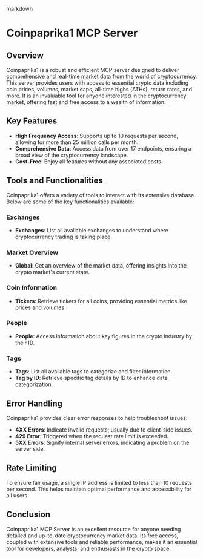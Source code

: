 markdown
# Coinpaprika1 MCP Server

## Overview

Coinpaprika1 is a robust and efficient MCP server designed to deliver comprehensive and real-time market data from the world of cryptocurrency. This server provides users with access to essential crypto data including coin prices, volumes, market caps, all-time highs (ATHs), return rates, and more. It is an invaluable tool for anyone interested in the cryptocurrency market, offering fast and free access to a wealth of information.

## Key Features

- **High Frequency Access**: Supports up to 10 requests per second, allowing for more than 25 million calls per month.
- **Comprehensive Data**: Access data from over 17 endpoints, ensuring a broad view of the cryptocurrency landscape.
- **Cost-Free**: Enjoy all features without any associated costs.

## Tools and Functionalities

Coinpaprika1 offers a variety of tools to interact with its extensive database. Below are some of the key functionalities available:

### Exchanges
- **Exchanges**: List all available exchanges to understand where cryptocurrency trading is taking place.

### Market Overview
- **Global**: Get an overview of the market data, offering insights into the crypto market's current state.

### Coin Information
- **Tickers**: Retrieve tickers for all coins, providing essential metrics like prices and volumes.

### People
- **People**: Access information about key figures in the crypto industry by their ID.

### Tags
- **Tags**: List all available tags to categorize and filter information.
- **Tag by ID**: Retrieve specific tag details by ID to enhance data categorization.

## Error Handling

Coinpaprika1 provides clear error responses to help troubleshoot issues:
- **4XX Errors**: Indicate invalid requests; usually due to client-side issues.
- **429 Error**: Triggered when the request rate limit is exceeded.
- **5XX Errors**: Signify internal server errors, indicating a problem on the server side.

## Rate Limiting

To ensure fair usage, a single IP address is limited to less than 10 requests per second. This helps maintain optimal performance and accessibility for all users.

## Conclusion

Coinpaprika1 MCP Server is an excellent resource for anyone needing detailed and up-to-date cryptocurrency market data. Its free access, coupled with extensive tools and reliable performance, makes it an essential tool for developers, analysts, and enthusiasts in the crypto space.